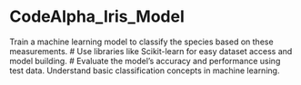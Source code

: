 # CodeAlpha_Iris_Model
Train a machine learning model to classify the species based on these measurements. # Use libraries like Scikit-learn for easy dataset access and model building. # Evaluate the model’s accuracy and performance using test data.  Understand basic classification concepts in machine learning.

